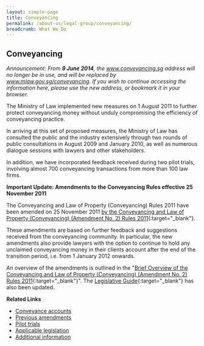 ```yaml
---
layout: simple-page
title: Conveyancing
permalink: /about-us/legal-group/conveyancing/
breadcrumb: What We Do
---
```


Conveyancing
---

<i>Announcement: From **9 June 2014**, the www.conveyancing.sg address will no longer be in use, and will be replaced by <a href="/about-us/legal-group/conveyancing/">www.mlaw.gov.sg/conveyancing</a>. If you wish to continue accessing the information here, please use the new address, or bookmark it in your browser.</i>

The Ministry of Law implemented new measures on 1 August 2011 to further protect conveyancing money without unduly compromising the efficiency of conveyancing practice.

In arriving at this set of proposed measures, the Ministry of Law has consulted the public and the industry extensively through two rounds of public consultations in August 2009 and January 2010, as well as numerous dialogue sessions with lawyers and other stakeholders.

In addition, we have incorporated feedback received during two pilot trials, involving almost 700 conveyancing transactions from more than 100 law firms.

**Important Update: Amendments to the Conveyancing Rules effective 25 November 2011**

The Conveyancing and Law of Property (Conveyancing) Rules 2011 have been amended on 25 November 2011 [by the Conveyancing and Law of Property (Conveyancing) (Amendment No. 2) Rules 2011](/files/linkclick2ffc.pdf/){:target="_blank"}.

These amendments are based on further feedback and suggestions received from the conveyancing community. In particular, the new amendments also provide lawyers with the option to continue to hold any unclaimed conveyancing money in their clients account after the end of the transition period, i.e. from 1 January 2012 onwards.

An overview of the amendments is outlined in the "[Brief Overview of the Conveyancing and Law of Property (Conveyancing) (Amendment No. 2) Rules 2011](/files/linkclick9205.pdf/){:target="_blank"}". The [Legislative Guide](/files/linkclickfe3c.pdf/){:target="_blank"} has also been updated.

**Related Links**

<ul>
    <li>
      <a href="#" target="_blank">Conveyance accounts</a>
    </li>
    <li>
      <a href="#" target="_blank">Previous amendments</a>
    </li>
    <li>
      <a href="#" target="_blank">Pilot trials</a>
    </li>
    <li>
      <a href="#" target="_blank">Applicable legislation</a>
    </li>
    <li>
      <a href="#" target="_blank">Additional information</a>
    </li>
  </ul>
